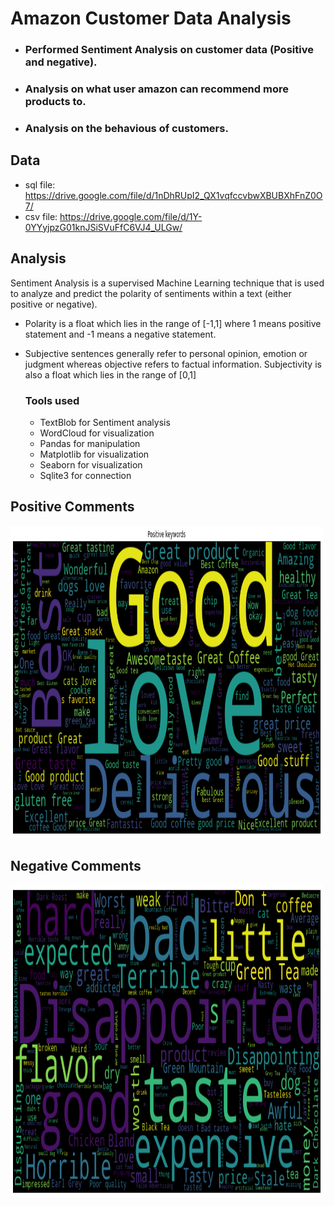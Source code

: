 # Amazon Customer Data Analysis
  - ### Performed Sentiment Analysis on customer data (Positive and negative).
  - ### Analysis on what user amazon can recommend more products to.
  - ### Analysis on the behavious of customers.


## Data

- sql file: https://drive.google.com/file/d/1nDhRUpI2_QX1vqfccvbwXBUBXhFnZ0O7/
- csv file: https://drive.google.com/file/d/1Y-0YYyjpzG01knJSiSVuFfC6VJ4_ULGw/


## Analysis
Sentiment Analysis is a supervised Machine Learning technique that is used to analyze and predict the polarity of sentiments within a text (either positive or negative).
- Polarity is a float which lies in the range of [-1,1] where 1 means positive statement and -1 means a negative statement. 
- Subjective sentences generally refer to personal opinion, emotion or judgment whereas objective refers to factual information. 
Subjectivity is also a float which lies in the range of [0,1]


  
  ### Tools used
    - TextBlob for Sentiment analysis
    - WordCloud for visualization
    - Pandas for manipulation
    - Matplotlib for visualization
    - Seaborn for visualization
    - Sqlite3 for connection
    
    
## Positive Comments
<img src="https://github.com/StMorris/Data-Analysis-with-python/blob/main/Amazon%20customer%20analysis/positive.png" 
     style = "width:500px;height:500px"/>
     
 ## Negative Comments
<img src="https://github.com/StMorris/Data-Analysis-with-python/blob/main/Amazon%20customer%20analysis/negative.png" 
     style = "width:500px;height:500px"/>
